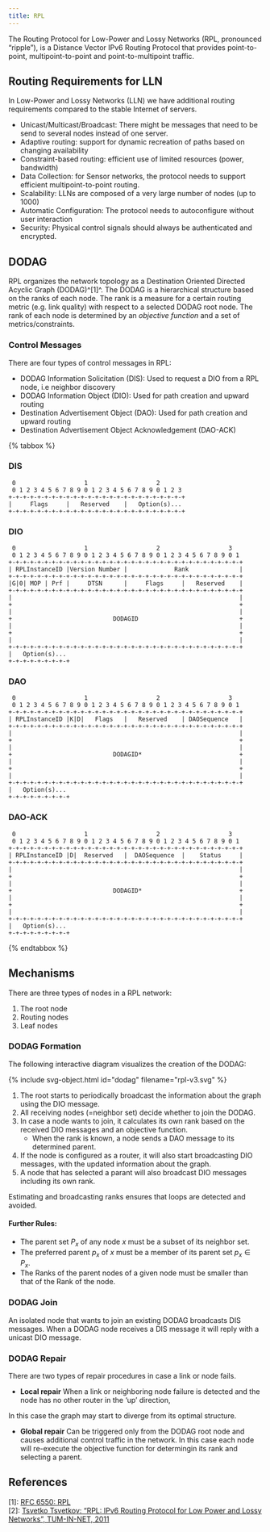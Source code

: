 ```yaml
---
title: RPL
---
```


The Routing Protocol for Low-Power and Lossy Networks (RPL, pronounced “ripple”), is a Distance Vector IPv6 Routing Protocol that provides point-to-point, multipoint-to-point and point-to-multipoint traffic.


## Routing Requirements for LLN
In Low-Power and Lossy Networks (LLN) we have additional routing requirements compared to the stable Internet of servers.

* Unicast/Multicast/Broadcast: There might be messages that need to be send to several nodes instead of one server.
* Adaptive routing: support for dynamic recreation of paths based on changing availability
* Constraint-based routing: efficient use of limited resources (power, bandwidth)
* Data Collection: for Sensor networks, the protocol needs to support efficient multipoint-to-point routing.
* Scalability: LLNs are composed of a very large number of nodes (up to 1000) 
* Automatic Configuration: The protocol needs to autoconfigure without user interaction
* Security: Physical control signals should always be authenticated and encrypted.


## DODAG
RPL organizes the network topology as a Destination Oriented Directed Acyclic Graph (DODAG)^[1]^. The DODAG is a hierarchical structure based on the ranks of each node. The rank is a measure for a certain routing metric (e.g. link quality) with respect to a selected DODAG root node. The rank of each node is determined by an *objective function* and a set of
metrics/constraints.


### Control Messages
There are four types of control messages in RPL:

* DODAG Information Solicitation (DIS): Used to request a DIO from a RPL node, i.e neighbor discovery
* DODAG Information Object (DIO): Used for path creation and upward routing
* Destination Advertisement Object (DAO): Used for path creation and upward routing
* Destination Advertisement Object Acknowledgement (DAO-ACK)


{% tabbox %}

### DIS

```diagram
 0                   1                   2
 0 1 2 3 4 5 6 7 8 9 0 1 2 3 4 5 6 7 8 9 0 1 2 3
+-+-+-+-+-+-+-+-+-+-+-+-+-+-+-+-+-+-+-+-+-+-+-+-+
|     Flags     |   Reserved    |   Option(s)...
+-+-+-+-+-+-+-+-+-+-+-+-+-+-+-+-+-+-+-+-+-+-+-+-+
```

### DIO

```diagram
 0                   1                   2                   3
 0 1 2 3 4 5 6 7 8 9 0 1 2 3 4 5 6 7 8 9 0 1 2 3 4 5 6 7 8 9 0 1
+-+-+-+-+-+-+-+-+-+-+-+-+-+-+-+-+-+-+-+-+-+-+-+-+-+-+-+-+-+-+-+-+
| RPLInstanceID |Version Number |             Rank              |
+-+-+-+-+-+-+-+-+-+-+-+-+-+-+-+-+-+-+-+-+-+-+-+-+-+-+-+-+-+-+-+-+
|G|0| MOP | Prf |     DTSN      |     Flags     |   Reserved    |
+-+-+-+-+-+-+-+-+-+-+-+-+-+-+-+-+-+-+-+-+-+-+-+-+-+-+-+-+-+-+-+-+
|                                                               |
+                                                               +
|                                                               |
+                            DODAGID                            +
|                                                               |
+                                                               +
|                                                               |
+-+-+-+-+-+-+-+-+-+-+-+-+-+-+-+-+-+-+-+-+-+-+-+-+-+-+-+-+-+-+-+-+
|   Option(s)...
+-+-+-+-+-+-+-+-+
```


### DAO
```diagram
 0                   1                   2                   3
 0 1 2 3 4 5 6 7 8 9 0 1 2 3 4 5 6 7 8 9 0 1 2 3 4 5 6 7 8 9 0 1
+-+-+-+-+-+-+-+-+-+-+-+-+-+-+-+-+-+-+-+-+-+-+-+-+-+-+-+-+-+-+-+-+
| RPLInstanceID |K|D|   Flags   |   Reserved    | DAOSequence   |
+-+-+-+-+-+-+-+-+-+-+-+-+-+-+-+-+-+-+-+-+-+-+-+-+-+-+-+-+-+-+-+-+
|                                                               |
+                                                               +
|                                                               |
+                            DODAGID*                           +
|                                                               |
+                                                               +
|                                                               |
+-+-+-+-+-+-+-+-+-+-+-+-+-+-+-+-+-+-+-+-+-+-+-+-+-+-+-+-+-+-+-+-+
|   Option(s)...
+-+-+-+-+-+-+-+-+
```


### DAO-ACK

```diagram
 0                   1                   2                   3
 0 1 2 3 4 5 6 7 8 9 0 1 2 3 4 5 6 7 8 9 0 1 2 3 4 5 6 7 8 9 0 1
+-+-+-+-+-+-+-+-+-+-+-+-+-+-+-+-+-+-+-+-+-+-+-+-+-+-+-+-+-+-+-+-+
| RPLInstanceID |D|  Reserved   |  DAOSequence  |    Status     |
+-+-+-+-+-+-+-+-+-+-+-+-+-+-+-+-+-+-+-+-+-+-+-+-+-+-+-+-+-+-+-+-+
|                                                               |
+                                                               +
|                                                               |
+                            DODAGID*                           +
|                                                               |
+                                                               +
|                                                               |
+-+-+-+-+-+-+-+-+-+-+-+-+-+-+-+-+-+-+-+-+-+-+-+-+-+-+-+-+-+-+-+-+
|   Option(s)...
+-+-+-+-+-+-+-+-+
```


{% endtabbox %}




## Mechanisms
There are three types of nodes in a RPL network:
1. The root node
2. Routing nodes
3. Leaf nodes


### DODAG Formation
The following interactive diagram visualizes the creation of the DODAG:

{% include svg-object.html id="dodag" filename="rpl-v3.svg" %}

1. The root starts to periodically broadcast the information about the graph using the DIO message.
2. All receiving nodes (=neighbor set) decide whether to join the DODAG.
3. In case a node wants to join, it calculates its own rank based on the received DIO messages and an objective function. 
	- When the rank is known, a node sends a DAO message to its determined parent. 
3. If the node is configured as a router, it will also start broadcasting DIO messages, with the updated information about the graph.
4. A node that has selected a parant will also broadcast DIO messages including its own rank. 

Estimating and broadcasting ranks ensures that loops are detected and avoided.

#### Further Rules:
* The parent set $P_x$ of any node $x$ must be a subset of its neighbor set.
* The preferred parent $p_x$ of $x$ must be a member of its parent set $p_x \in P_x$.
* The Ranks of the parent nodes of a given node must be smaller than that of the Rank of the node.


### DODAG Join
An isolated node that wants to join an existing DODAG broadcasts DIS messages. When a DODAG node receives a DIS message it will reply with a unicast DIO message.



### DODAG Repair
There are two types of repair procedures in case a link or node fails.


* **Local repair**
When a link or neighboring node failure is detected and the node has no other router in the ‘up’ direction, 

In this case the graph may start to diverge from its optimal structure.

* **Global repair**
Can be triggered only from the DODAG root node and causes additional control traffic in the network. In this case each
node will re-execute the objective function for determingin its rank and selecting a parent.





## References

[1]: [RFC 6550: RPL](https://tools.ietf.org/html/rfc6550)</br>
[2]: [Tsvetko Tsvetkov: “RPL: IPv6 Routing Protocol for Low Power and Lossy Networks”, TUM-IN-NET, 2011](https://www.net.in.tum.de/fileadmin/TUM/NET/NET-2011-07-1/NET-2011-07-1_09.pdf)


[^rpl]: [RFC 6550: RPL](https://tools.ietf.org/html/rfc6550)
